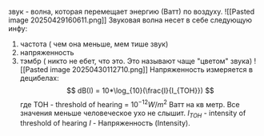 звук - волна, которая перемещает энергию (Ватт) по воздуху.
![[Pasted image 20250429160611.png]]
Звуковая волна несет в себе следующую инфу:
1. частота ( чем она меньше, мем тише звук)
2. напряженность
3. тэмбр ( никто не ебет, что это. Это называют чаще "цветом" звука)
![[Pasted image 20250430112710.png]]
Напряженность измеряется в децибелах:
$$
dB(I) = 10*\log_{10}(\frac{I}{I_{TOH}})
$$
где TOH - threshold of hearing = $10^{-12}W/m^2$ Ватт на кв метр. Все значения меньше человеческое ухо не слышит. 
$I_{TOH}$ - intensity of threshold of hearing
$I$ - Напряженность (Intensity).

